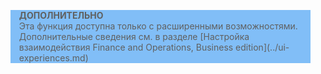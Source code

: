 <blockquote STYLE="background: #81BEF7;border-left:None"><b>ДОПОЛНИТЕЛЬНО</b><br />Эта функция доступна только с расширенными возможностями. Дополнительные сведения см. в разделе [Настройка взаимодействия Finance and Operations, Business edition](../ui-experiences.md) </blockquote>
